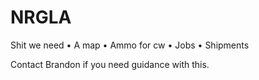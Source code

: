 # NRGLA
Shit we need
• A map
• Ammo for cw
• Jobs
• Shipments


Contact Brandon if you need guidance with this.
